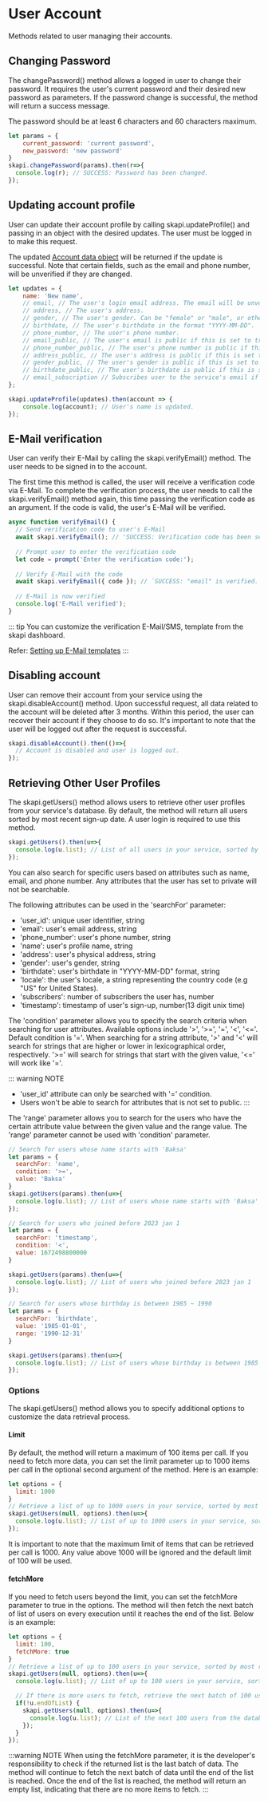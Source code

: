 # User Account

Methods related to user managing their accounts.

## Changing Password

The changePassword() method allows a logged in user to change their password. It requires the user's current password and their desired new password as parameters. If the password change is successful, the method will return a success message.

The password should be at least 6 characters and 60 characters maximum.

``` js
let params = {
    current_password: 'current password',
    new_password: 'new password'
}
skapi.changePassword(params).then(r=>{
  console.log(r); // SUCCESS: Password has been changed.
});
```

## Updating account profile

User can update their account profile by calling skapi.updateProfile() and passing in an object with the desired updates. The user must be logged in to make this request.

The updated [Account data object](/data-types/#account) will be returned if the update is successful. Note that certain fields, such as the email and phone number, will be unverified if they are changed.


``` js
let updates = {
    name: 'New name',
    // email, // The user's login email address. The email will be unverified if it is changed.
    // address, // The user's address.
    // gender, // The user's gender. Can be "female" or "male", or other values if neither of these are applicable.
    // birthdate, // The user's birthdate in the format "YYYY-MM-DD".
    // phone_number, // The user's phone number.
    // email_public, // The user's email is public if this is set to true. The email should be verified.
    // phone_number_public, // The user's phone number is public if this is set to true. The phone number should be verified.
    // address_public, // The user's address is public if this is set to true.
    // gender_public, // The user's gender is public if this is set to true.
    // birthdate_public, // The user's birthdate is public if this is set to true.
    // email_subscription // Subscribes user to the service's email if this is set to true. The email should be verified.
};

skapi.updateProfile(updates).then(account => {
    console.log(account); // User's name is updated.
});
```

## E-Mail verification

User can verify their E-Mail by calling the skapi.verifyEmail() method. The user needs to be signed in to the account.

The first time this method is called, the user will receive a verification code via E-Mail. To complete the verification process, the user needs to call the skapi.verifyEmail() method again, this time passing the verification code as an argument. If the code is valid, the user's E-Mail will be verified.

``` js
async function verifyEmail() {
  // Send verification code to user's E-Mail
  await skapi.verifyEmail(); // 'SUCCESS: Verification code has been sent.'
  
  // Prompt user to enter the verification code
  let code = prompt('Enter the verification code:');
  
  // Verify E-Mail with the code
  await skapi.verifyEmail({ code }); // `SUCCESS: "email" is verified.`
  
  // E-Mail is now verified
  console.log('E-Mail verified');
}
```

::: tip
You can customize the verification E-Mail/SMS, template from the skapi dashboard.

Refer: [Setting up E-Mail templates]()
:::

## Disabling account

User can remove their account from your service using the skapi.disableAccount() method. Upon successful request, all data related to the account will be deleted after 3 months. Within this period, the user can recover their account if they choose to do so. It's important to note that the user will be logged out after the request is successful.

``` js
skapi.disableAccount().then(()=>{
  // Account is disabled and user is logged out.
});
```

## Retrieving Other User Profiles

The skapi.getUsers() method allows users to retrieve other user profiles from your service's database. By default, the method will return all users sorted by most recent sign-up date. A user login is required to use this method.

``` js
skapi.getUsers().then(u=>{
  console.log(u.list); // List of all users in your service, sorted by most recent sign-up date.
});
```

You can also search for specific users based on attributes such as name, email, and phone number. Any attributes that the user has set to private will not be searchable.

The following attributes can be used in the 'searchFor' parameter:

- 'user_id': unique user identifier, string
- 'email': user's email address, string
- 'phone_number': user's phone number, string
- 'name': user's profile name, string
- 'address': user's physical address, string
- 'gender': user's gender, string
- 'birthdate': user's birthdate in "YYYY-MM-DD" format, string
- 'locale': the user's locale, a string representing the country code (e.g "US" for United States).
- 'subscribers': number of subscribers the user has, number
- 'timestamp': timestamp of user's sign-up, number(13 digit unix time)

The 'condition' parameter allows you to specify the search criteria when searching for user attributes. Available options include '>', '>=', '=', '<', '<='. Default condition is '='. When searching for a string attribute, '>' and '<' will search for strings that are higher or lower in lexicographical order, respectively. '>=' will search for strings that start with the given value, '<=' will work like '='.

::: warning NOTE
- 'user_id' attribute can only be searched with '=' condition.
- Users won't be able to search for attributes that is not set to public.
:::

The 'range' parameter allows you to search for the users who have the certain attribute value between the given value and the range value. The 'range' parameter cannot be used with 'condition' parameter.

```js
// Search for users whose name starts with 'Baksa'
let params = {
  searchFor: 'name',
  condition: '>=',
  value: 'Baksa'
}
skapi.getUsers(params).then(u=>{
  console.log(u.list); // List of users whose name starts with 'Baksa'
});

// Search for users who joined before 2023 jan 1
let params = {
  searchFor: 'timestamp',
  condition: '<',
  value: 1672498800000
}

skapi.getUsers(params).then(u=>{
  console.log(u.list); // List of users who joined before 2023 jan 1
});

// Search for users whose birthday is between 1985 ~ 1990
let params = {
  searchFor: 'birthdate',
  value: '1985-01-01',
  range: '1990-12-31'
}

skapi.getUsers(params).then(u=>{
  console.log(u.list); // List of users whose birthday is between 1985 ~ 1990
});
```

### Options

The skapi.getUsers() method allows you to specify additional options to customize the data retrieval process.

#### Limit
By default, the method will return a maximum of 100 items per call. If you need to fetch more data, you can set the limit parameter up to 1000 items per call in the optional second argument of the method. Here is an example:

``` js
let options = {
  limit: 1000
}
// Retrieve a list of up to 1000 users in your service, sorted by most recent sign-up date.
skapi.getUsers(null, options).then(u=>{
  console.log(u.list); // List of up to 1000 users in your service, sorted by most recent sign-up date.
});
```

It is important to note that the maximum limit of items that can be retrieved per call is 1000. Any value above 1000 will be ignored and the default limit of 100 will be used.

#### fetchMore
If you need to fetch users beyond the limit, you can set the fetchMore parameter to true in the options. The method will then fetch the next batch of list of users on every execution until it reaches the end of the list. Below is an example:

``` js
let options = {
  limit: 100,
  fetchMore: true
}
// Retrieve a list of up to 100 users in your service, sorted by most recent sign-up date.
skapi.getUsers(null, options).then(u=>{
  console.log(u.list); // List of up to 100 users in your service, sorted by most recent sign-up date.

  // If there is more users to fetch, retrieve the next batch of 100 users
  if(!u.endOfList) {
    skapi.getUsers(null, options).then(u=>{
      console.log(u.list); // List of the next 100 users from the database.
    });
  }
});
```
:::warning NOTE
When using the fetchMore parameter, it is the developer's responsibility to check if the returned list is the last batch of data. The method will continue to fetch the next batch of data until the end of the list is reached. Once the end of the list is reached, the method will return an empty list, indicating that there are no more items to fetch.
:::